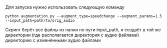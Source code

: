Для запуска нужно использовать следующую команду
```
python augmentation.py --augment_type=speedchange --augment_params=1.5 --input_path=path/to/orig_audio
```
Скрипт берёт все файлы из папки по пути input_path, и создаёт в той же директории (где располагается директория с аудио файлами) директорию с изменёнными аудио файлами